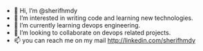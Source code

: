 - 👋 Hi, I’m @sherifhmdy
- 👀 I’m interested in writing code and learning new technologies.
- 🌱 I’m currently learning devops engineering.
- 💞️ I’m looking to collaborate on devops related projects.
- 📫 you can reach me on my mail http://linkedin.com/sherifhmdy

<!---
sherifhmdy/sherifhmdy is a ✨ special ✨ repository because its `README.md` (this file) appears on your GitHub profile.
You can click the Preview link to take a look at your changes.
--->
